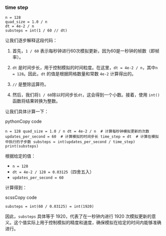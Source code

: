 ### time step
```
n = 128 
quad_size = 1.0 / n 
dt = 4e-2 / n 
substeps = int(1 / 60 // dt)
```
让我们逐步解释这段代码：

1. 首先，`1 / 60` 表示每秒钟进行60次模拟更新，因为60是一秒钟的帧数（即帧率）。
    
2. `dt` 是时间步长，用于控制模拟的时间粒度。在这里，`dt = 4e-2 / n`，其中`n = 128`。因此，`dt` 的值是根据网格数量和常数 `4e-2` 计算得出的。
    
3. `//` 是整除运算符。
    
4. 然后，我们将`1 / 60`除以时间步长`dt`，这会得到一个小数。接着，使用 `int()` 函数将结果转换为整数。
    

让我们具体计算一下：

pythonCopy code

`n = 128 quad_size = 1.0 / n dt = 4e-2 / n  # 计算每秒钟模拟更新的次数 updates_per_second = 60  # 计算模拟的时间步长 time_step = dt  # 计算在模拟中执行的子步数 substeps = int(updates_per_second / time_step)  print(substeps)`

根据给定的值：

- `n = 128`
- `dt = 4e-2 / 128 = 0.03125`（四舍五入）
- `updates_per_second = 60`

计算得到：

scssCopy code

`substeps = int(60 / 0.03125) = int(1920)`

因此，`substeps` 具体等于 1920，代表了在一秒钟内进行 1920 次模拟更新的意义。这个值实际上用于控制模拟的精度和速度，确保模拟在给定的时间内能够准确进行。

